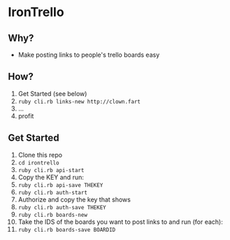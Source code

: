 IronTrello
===========

Why?
----

* Make posting links to people's trello boards easy

How?
---

1. Get Started (see below)
2. `ruby cli.rb links-new http://clown.fart`
3. ...
4. profit


Get Started
----------

1. Clone this repo
2. `cd irontrello`
3. `ruby cli.rb api-start`
4. Copy the KEY and run:
5. `ruby cli.rb api-save THEKEY`
4. `ruby cli.rb auth-start`
5. Authorize and copy the key that shows
5. `ruby cli.rb auth-save THEKEY`
6. `ruby cli.rb boards-new`
7. Take the IDS of the boards you want to post links to and run (for each):
7. `ruby cli.rb boards-save BOARDID`
